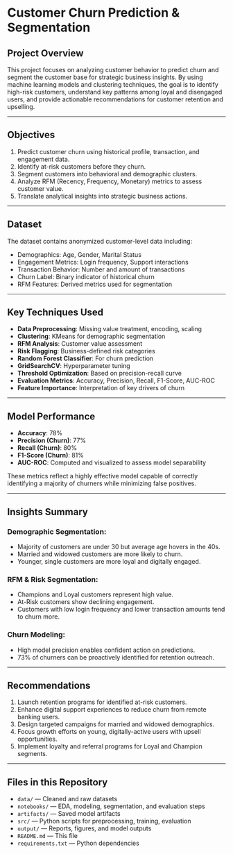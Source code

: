 # Customer Churn Prediction & Segmentation

## Project Overview

This project focuses on analyzing customer behavior to predict churn and segment the customer base for strategic business insights. By using machine learning models and clustering techniques, the goal is to identify high-risk customers, understand key patterns among loyal and disengaged users, and provide actionable recommendations for customer retention and upselling.

---

## Objectives

1. Predict customer churn using historical profile, transaction, and engagement data.
2. Identify at-risk customers before they churn.
3. Segment customers into behavioral and demographic clusters.
4. Analyze RFM (Recency, Frequency, Monetary) metrics to assess customer value.
5. Translate analytical insights into strategic business actions.

---

## Dataset

The dataset contains anonymized customer-level data including:

- Demographics: Age, Gender, Marital Status
- Engagement Metrics: Login frequency, Support interactions
- Transaction Behavior: Number and amount of transactions
- Churn Label: Binary indicator of historical churn
- RFM Features: Derived metrics used for segmentation

---

## Key Techniques Used

- **Data Preprocessing**: Missing value treatment, encoding, scaling
- **Clustering**: KMeans for demographic segmentation
- **RFM Analysis**: Customer value assessment
- **Risk Flagging**: Business-defined risk categories
- **Random Forest Classifier**: For churn prediction
- **GridSearchCV**: Hyperparameter tuning
- **Threshold Optimization**: Based on precision-recall curve
- **Evaluation Metrics**: Accuracy, Precision, Recall, F1-Score, AUC-ROC
- **Feature Importance**: Interpretation of key drivers of churn

---

## Model Performance

- **Accuracy**: 78%
- **Precision (Churn)**: 77%
- **Recall (Churn)**: 80%
- **F1-Score (Churn)**: 81%
- **AUC-ROC**: Computed and visualized to assess model separability

These metrics reflect a highly effective model capable of correctly identifying a majority of churners while minimizing false positives.

---

## Insights Summary

### Demographic Segmentation:
- Majority of customers are under 30 but average age hovers in the 40s.
- Married and widowed customers are more likely to churn.
- Younger, single customers are more loyal and digitally engaged.

### RFM & Risk Segmentation:
- Champions and Loyal customers represent high value.
- At-Risk customers show declining engagement.
- Customers with low login frequency and lower transaction amounts tend to churn more.

### Churn Modeling:
- High model precision enables confident action on predictions.
- 73% of churners can be proactively identified for retention outreach.

---

## Recommendations

1. Launch retention programs for identified at-risk customers.
2. Enhance digital support experiences to reduce churn from remote banking users.
3. Design targeted campaigns for married and widowed demographics.
4. Focus growth efforts on young, digitally-active users with upsell opportunities.
5. Implement loyalty and referral programs for Loyal and Champion segments.

---

## Files in this Repository

- `data/` — Cleaned and raw datasets
- `notebooks/` — EDA, modeling, segmentation, and evaluation steps
- `artifacts/` — Saved model artifacts 
- `src/` — Python scripts for preprocessing, training, evaluation
- `output/` — Reports, figures, and model outputs
- `README.md` — This file
- `requirements.txt` — Python dependencies
